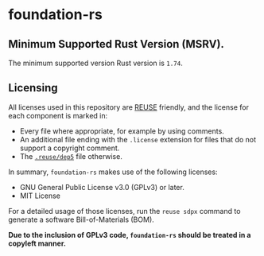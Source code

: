 <!--
SPDX-FileCopyrightText: © 2023 Foundation Devices, Inc. <hello@foundationdevices.com>

SPDX-License-Identifier: GPL-3.0-or-later
-->

# foundation-rs

## Minimum Supported Rust Version (MSRV).

The minimum supported version Rust version is `1.74`.

## Licensing

All licenses used in this repository are [REUSE] friendly, and the license for each component is marked in:

- Every file where appropriate, for example by using comments.
- An additional file ending with the `.license` extension for files that do not support a copyright comment.
- The [`.reuse/dep5`](.reuse/dep5) file otherwise.

In summary, `foundation-rs` makes use of the following licenses:

- GNU General Public License v3.0 (GPLv3) or later.
- MIT License

For a detailed usage of those licenses, run the `reuse sdpx` command to generate a software Bill-of-Materials (BOM).

[REUSE]: https://reuse.software/

**Due to the inclusion of GPLv3 code, `foundation-rs` should be treated in a copyleft manner.**
